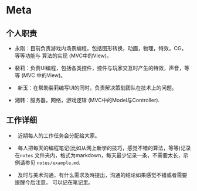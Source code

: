 Meta
======

个人职责
--------

*   永刚：目前负责游戏内场景编程，包括图形转换，动画，物理，特效，CG，等等功能与
    算法的实现 (MVC中的View)。

*   裴莉：负责UI编程，包括各类控件，控件与玩家交互时产生的特效，声音，等等 (MVC
    中的View)。

*   新玉：在帮助裴莉编写UI的同时，负责解决策划团队在技术上的问题。

*   湘韩：服务器，网络，游戏逻辑 (MVC中的Model与Controller).

工作详细
--------

*   近期每人的工作任务会分配给大家。

*   每人把每天的编程笔记(比如从网上新学的技巧，感觉不错的算法，等等)记录在`notes`
    文件夹内，格式为markdown，每天最少记录一条，不需要太长，示例请参见 
    `notes/example.md`.

*   及时与美术沟通，有什么需求及時提出，沟通的结论如果感觉不错或者需要提醒今后注意，
    可以记在笔记里。
